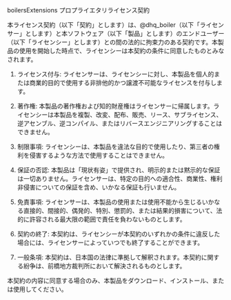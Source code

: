 ﻿boilersExtensions プロプライエタリライセンス契約

本ライセンス契約（以下「契約」とします）は、@dhq_boiler（以下「ライセンサー」とします）と本ソフトウェア（以下「製品」とします）のエンドユーザー（以下「ライセンシー」とします）との間の法的に拘束力のある契約です。本製品の使用を開始した時点で、ライセンシーは本契約の条件に同意したものとみなされます。

1. ライセンス付与: ライセンサーは、ライセンシーに対し、本製品を個人的または商業的目的で使用する非排他的かつ譲渡不可能なライセンスを付与します。

2. 著作権: 本製品の著作権および知的財産権はライセンサーに帰属します。ライセンシーは本製品を複製、改変、配布、販売、リース、サブライセンス、逆アセンブル、逆コンパイル、またはリバースエンジニアリングすることはできません。

3. 制限事項: ライセンシーは、本製品を違法な目的で使用したり、第三者の権利を侵害するような方法で使用することはできません。

4. 保証の否認: 本製品は「現状有姿」で提供され、明示的または黙示的な保証は一切ありません。ライセンサーは、特定の目的への適合性、商業性、権利非侵害についての保証を含め、いかなる保証も行いません。

5. 免責事項: ライセンサーは、本製品の使用または使用不能から生じるいかなる直接的、間接的、偶発的、特別、懲罰的、または結果的損害について、法的に許容される最大限の範囲で責任を負わないものとします。

6. 契約の終了: 本契約は、ライセンシーが本契約のいずれかの条件に違反した場合には、ライセンサーによっていつでも終了することができます。

7. 一般条項: 本契約は、日本国の法律に準拠して解釈されます。本契約に関する紛争は、前橋地方裁判所において解決されるものとします。

本契約の内容に同意する場合のみ、本製品をダウンロード、インストール、または使用してください。